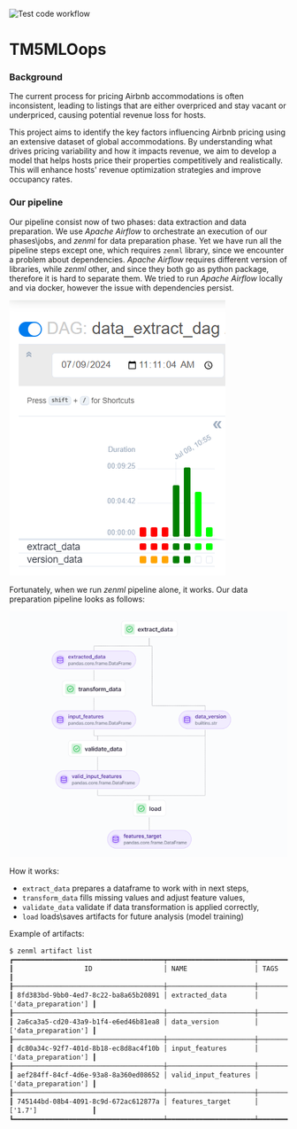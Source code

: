 ![Test code workflow](https://github.com/Amirka-Kh/TM5MLOops/actions/workflows/test-code.yaml/badge.svg)

# TM5MLOops

### Background

The current process for pricing Airbnb accommodations is often inconsistent, leading to listings that are either 
overpriced and stay vacant or underpriced, causing potential revenue loss for hosts. 

This project aims to identify the key factors influencing Airbnb pricing using an extensive dataset of global accommodations. By understanding what drives pricing variability and how it impacts revenue, we aim to develop a model that helps hosts price their properties competitively and realistically. This will enhance hosts' revenue optimization strategies and improve occupancy rates.

### Our pipeline

Our pipeline consist now of two phases: data extraction and data preparation. We use *Apache Airflow* to orchestrate an 
execution of our phases\jobs, and *zenml* for data preparation phase. Yet we have run all the pipeline steps except one,
which requires `zenml` library, since we encounter a problem about dependencies. *Apache Airflow* requires different version
of libraries, while *zenml* other, and since they both go as python package, therefore it is hard to separate them. We 
tried to run *Apache Airflow* locally and via docker, however the issue with dependencies persist.

![extract data dag](data/dag.png)

Fortunately, when we run *zenml* pipeline alone, it works. Our data preparation pipeline looks as follows: 

![zenml pipeline](data/zenml_pipeline.png)

How it works:
- `extract_data` prepares a dataframe to work with in next steps,
- `transform_data` fills missing values and adjust feature values,
- `validate_data` validate if data transformation is applied correctly,
- `load` loads\saves artifacts for future analysis (model training)

Example of artifacts:
```azure
$ zenml artifact list
┏━━━━━━━━━━━━━━━━━━━━━━━━━━━━━━━━━━━━━━┯━━━━━━━━━━━━━━━━━━━━━━┯━━━━━━━━━━━━━━━━━━━━━━┓
┃                  ID                  │ NAME                 │ TAGS                 ┃
┠──────────────────────────────────────┼──────────────────────┼──────────────────────┨
┃ 8fd383bd-9bb0-4ed7-8c22-ba8a65b20891 │ extracted_data       │ ['data_preparation'] ┃
┠──────────────────────────────────────┼──────────────────────┼──────────────────────┨
┃ 2a6ca3a5-cd20-43a9-b1f4-e6ed46b81ea8 │ data_version         │ ['data_preparation'] ┃
┠──────────────────────────────────────┼──────────────────────┼──────────────────────┨
┃ dc80a34c-92f7-401d-8b18-ec8d8ac4f10b │ input_features       │ ['data_preparation'] ┃
┠──────────────────────────────────────┼──────────────────────┼──────────────────────┨
┃ aef284ff-84cf-4d6e-93a8-8a360ed08652 │ valid_input_features │ ['data_preparation'] ┃
┠──────────────────────────────────────┼──────────────────────┼──────────────────────┨
┃ 745144bd-08b4-4091-8c9d-672ac612877a │ features_target      │ ['1.7']              ┃
┗━━━━━━━━━━━━━━━━━━━━━━━━━━━━━━━━━━━━━━┷━━━━━━━━━━━━━━━━━━━━━━┷━━━━━━━━━━━━━━━━━━━━━━┛
```
